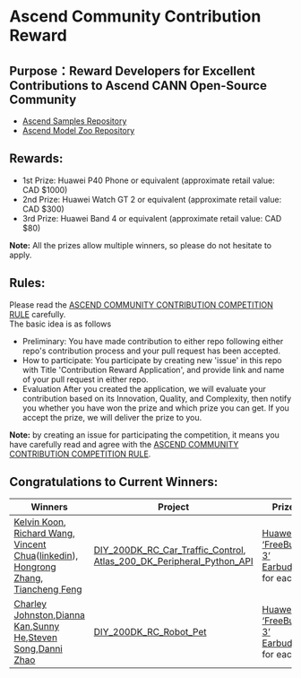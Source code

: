 # Ascend Community Contribution Reward
## Purpose：Reward Developers for Excellent Contributions to Ascend CANN Open-Source Community 
   - [Ascend Samples Repository](https://github.com/Ascend/samples) 
   - [Ascend Model Zoo Repository](https://github.com/Ascend/modelzoo)
## Rewards:
  - 1st Prize: Huawei P40 Phone or equivalent (approximate retail value: CAD $1000)
  - 2nd Prize: Huawei Watch GT 2 or equivalent (approximate retail value: CAD $300)
  - 3rd Prize: Huawei Band 4 or equivalent (approximate retail value: CAD $80)

**Note:** All the prizes allow multiple winners, so please do not hesitate to apply.

## Rules:
Please read the [ASCEND COMMUNITY CONTRIBUTION COMPETITION RULE](ASCEND_COMMUNITY_CONTRIBUTION_COMPETITION_RULES.md) carefully.  
The basic idea is as follows

- Preliminary:
   You have made contribution to either repo following either repo's contribution process and your pull request has been accepted.
- How to participate:
   You participate by creating new 'issue' in this repo with Title 'Contribution Reward Application', and provide link and name of your pull request in either repo.
- Evaluation
   After you created the application, we will evaluate your contribution based on its Innovation, Quality, and Complexity, then notify you whether you have won the prize and which prize you can get. If you accept the prize, we will deliver the prize to you.

**Note:** by creating an issue for participating the competition, it means you have carefully read and agree with the [ASCEND COMMUNITY CONTRIBUTION COMPETITION RULE](ASCEND_COMMUNITY_CONTRIBUTION_COMPETITION_RULES.md).

## Congratulations to Current Winners:
 
| Winners       | Project       | Prize         |
| ------------- | ------------- | ------------- |
| [Kelvin Koon](https://github.com/kelvinkoon), [Richard Wang](www.linkedin.com/in/ziyu-wang-2035b819), [Vincent Chua](https://github.com/vinchua)([linkedin](https://ca.linkedin.com/in/vincent-chua)), [Hongrong Zhang](https://github.com/WilliamZhangHR), [Tiancheng Feng](www.linkedin.com/in/tiancheng-feng-89704521a) | [DIY_200DK_RC_Car_Traffic_Control](https://gitee.com/ascend/samples/tree/master/python/contrib/DIY_200DK_RC_Car), [Atlas_200_DK_Peripheral_Python_API](https://gitee.com/ascend/samples/tree/master/python/level1_single_api/5_200dk_peripheral) |[Huawei ‘FreeBuds 3’ Earbuds](https://consumer.huawei.com/en/headphones/freebuds3/) for each |
|[Charley Johnston](https://www.linkedin.com/in/charley-johnston/),[Dianna Kan](https://www.linkedin.com/in/boyang-dianna-kan/),[Sunny He](https://www.linkedin.com/in/sunnyxhhe/),[Steven Song](https://www.linkedin.com/in/steven-song-ubccpen/),[Danni Zhao](www.linkedin.com/in/danni-zhao-0204) | [DIY_200DK_RC_Robot_Pet](https://gitee.com/ascend/samples/tree/master/python/contrib/DIY_200DK_RC_Car) |[Huawei ‘FreeBuds 3’ Earbuds](https://consumer.huawei.com/en/headphones/freebuds3/) for each |

